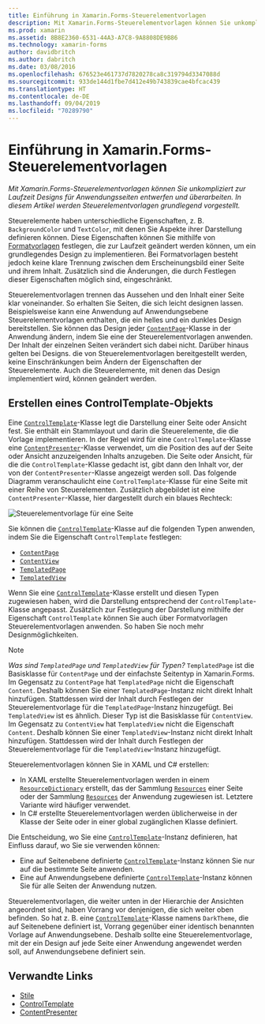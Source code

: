 ```yaml
---
title: Einführung in Xamarin.Forms-Steuerelementvorlagen
description: Mit Xamarin.Forms-Steuerelementvorlagen können Sie unkompliziert zur Laufzeit Designs für Anwendungsseiten entwerfen und überarbeiten. In diesem Artikel werden Steuerelementvorlagen grundlegend vorgestellt.
ms.prod: xamarin
ms.assetid: 8B8E2360-6531-44A3-A7C8-9A8808DE9B86
ms.technology: xamarin-forms
author: davidbritch
ms.author: dabritch
ms.date: 03/08/2016
ms.openlocfilehash: 676523e461737d7820278ca8c319794d3347088d
ms.sourcegitcommit: 933de144d1fbe7d412e49b743839cae4bfcac439
ms.translationtype: HT
ms.contentlocale: de-DE
ms.lasthandoff: 09/04/2019
ms.locfileid: "70289790"
---
```

# <a name="introduction-to-xamarinforms-control-templates"></a>Einführung in Xamarin.Forms-Steuerelementvorlagen

_Mit Xamarin.Forms-Steuerelementvorlagen können Sie unkompliziert zur Laufzeit Designs für Anwendungsseiten entwerfen und überarbeiten. In diesem Artikel werden Steuerelementvorlagen grundlegend vorgestellt._

Steuerelemente haben unterschiedliche Eigenschaften, z. B. `BackgroundColor` und `TextColor`, mit denen Sie Aspekte ihrer Darstellung definieren können. Diese Eigenschaften können Sie mithilfe von [Formatvorlagen](~/xamarin-forms/user-interface/styles/index.md) festlegen, die zur Laufzeit geändert werden können, um ein grundlegendes Design zu implementieren. Bei Formatvorlagen besteht jedoch keine klare Trennung zwischen dem Erscheinungsbild einer Seite und ihrem Inhalt. Zusätzlich sind die Änderungen, die durch Festlegen dieser Eigenschaften möglich sind, eingeschränkt.

Steuerelementvorlagen trennen das Aussehen und den Inhalt einer Seite klar voneinander. So erhalten Sie Seiten, die sich leicht designen lassen. Beispielsweise kann eine Anwendung auf Anwendungsebene Steuerelementvorlagen enthalten, die ein helles und ein dunkles Design bereitstellen. Sie können das Design jeder [`ContentPage`](xref:Xamarin.Forms.ContentPage)-Klasse in der Anwendung ändern, indem Sie eine der Steuerelementvorlagen anwenden. Der Inhalt der einzelnen Seiten verändert sich dabei nicht. Darüber hinaus gelten bei Designs. die von Steuerelementvorlagen bereitgestellt werden, keine Einschränkungen beim Ändern der Eigenschaften der Steuerelemente. Auch die Steuerelemente, mit denen das Design implementiert wird, können geändert werden.

## <a name="creating-a-controltemplate"></a>Erstellen eines ControlTemplate-Objekts

Eine [`ControlTemplate`](xref:Xamarin.Forms.ControlTemplate)-Klasse legt die Darstellung einer Seite oder Ansicht fest. Sie enthält ein Stammlayout und darin die Steuerelemente, die die Vorlage implementieren. In der Regel wird für eine `ControlTemplate`-Klasse eine [`ContentPresenter`](xref:Xamarin.Forms.ContentPresenter)-Klasse verwendet, um die Position des auf der Seite oder Ansicht anzuzeigenden Inhalts anzugeben. Die Seite oder Ansicht, für die die `ControlTemplate`-Klasse gedacht ist, gibt dann den Inhalt vor, der von der `ContentPresenter`-Klasse angezeigt werden soll. Das folgende Diagramm veranschaulicht eine `ControlTemplate`-Klasse für eine Seite mit einer Reihe von Steuerelementen. Zusätzlich abgebildet ist eine `ContentPresenter`-Klasse, hier dargestellt durch ein blaues Rechteck:

![](introduction-images/control-template.png "Steuerelementvorlage für eine Seite")

Sie können die [`ControlTemplate`](xref:Xamarin.Forms.ControlTemplate)-Klasse auf die folgenden Typen anwenden, indem Sie die Eigenschaft `ControlTemplate` festlegen:

- [`ContentPage`](xref:Xamarin.Forms.ContentPage)
- [`ContentView`](xref:Xamarin.Forms.ContentView)
- [`TemplatedPage`](xref:Xamarin.Forms.TemplatedPage)
- [`TemplatedView`](xref:Xamarin.Forms.TemplatedView)

Wenn Sie eine [`ControlTemplate`](xref:Xamarin.Forms.ControlTemplate)-Klasse erstellt und diesen Typen zugewiesen haben, wird die Darstellung entsprechend der `ControlTemplate`-Klasse angepasst. Zusätzlich zur Festlegung der Darstellung mithilfe der Eigenschaft `ControlTemplate` können Sie auch über Formatvorlagen Steuerelementvorlagen anwenden. So haben Sie noch mehr Designmöglichkeiten.

> [!NOTE]
> *Was sind `TemplatedPage` und `TemplatedView` für Typen?* `TemplatedPage` ist die Basisklasse für `ContentPage` und der einfachste Seitentyp in Xamarin.Forms. Im Gegensatz zu `ContentPage` hat `TemplatedPage` nicht die Eigenschaft `Content`. Deshalb können Sie einer `TemplatedPage`-Instanz nicht direkt Inhalt hinzufügen. Stattdessen wird der Inhalt durch Festlegen der Steuerelementvorlage für die `TemplatedPage`-Instanz hinzugefügt. Bei `TemplatedView` ist es ähnlich. Dieser Typ ist die Basisklasse für `ContentView`. Im Gegensatz zu `ContentView` hat `TemplatedView` nicht die Eigenschaft `Content`. Deshalb können Sie einer `TemplatedView`-Instanz nicht direkt Inhalt hinzufügen. Stattdessen wird der Inhalt durch Festlegen der Steuerelementvorlage für die `TemplatedView`-Instanz hinzugefügt.

Steuerelementvorlagen können Sie in XAML und C# erstellen:

- In XAML erstellte Steuerelementvorlagen werden in einem [`ResourceDictionary`](xref:Xamarin.Forms.ResourceDictionary) erstellt, das der Sammlung [`Resources`](xref:Xamarin.Forms.VisualElement.Resources) einer Seite oder der Sammlung [`Resources`](xref:Xamarin.Forms.Application.Resources) der Anwendung zugewiesen ist. Letztere Variante wird häufiger verwendet.
- In C# erstellte Steuerelementvorlagen werden üblicherweise in der Klasse der Seite oder in einer global zugänglichen Klasse definiert.

Die Entscheidung, wo Sie eine [`ControlTemplate`](xref:Xamarin.Forms.ControlTemplate)-Instanz definieren, hat Einfluss darauf, wo Sie sie verwenden können:

- Eine auf Seitenebene definierte [`ControlTemplate`](xref:Xamarin.Forms.ControlTemplate)-Instanz können Sie nur auf die bestimmte Seite anwenden.
- Eine auf Anwendungsebene definierte [`ControlTemplate`](xref:Xamarin.Forms.ControlTemplate)-Instanz können Sie für alle Seiten der Anwendung nutzen.

Steuerelementvorlagen, die weiter unten in der Hierarchie der Ansichten angeordnet sind, haben Vorrang vor denjenigen, die sich weiter oben befinden. So hat z. B. eine [`ControlTemplate`](xref:Xamarin.Forms.ControlTemplate)-Klasse namens `DarkTheme`, die auf Seitenebene definiert ist, Vorrang gegenüber einer identisch benannten Vorlage auf Anwendungsebene. Deshalb sollte eine Steuerelementvorlage, mit der ein Design auf jede Seite einer Anwendung angewendet werden soll, auf Anwendungsebene definiert sein.


## <a name="related-links"></a>Verwandte Links

- [Stile](~/xamarin-forms/user-interface/styles/index.md)
- [ControlTemplate](xref:Xamarin.Forms.ControlTemplate)
- [ContentPresenter](xref:Xamarin.Forms.ContentPresenter)

